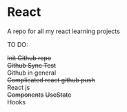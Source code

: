 # React

A repo for all my react learning projects 

TO DO:

~~Init Github repo~~  
~~Github Sync Test~~   
Github in general  
~~Complicated react github push~~  
React js  
~~Components~~
~~UseState~~  
Hooks
